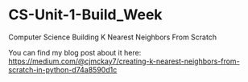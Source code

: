 # CS-Unit-1-Build_Week
Computer Science Building K Nearest Neighbors From Scratch

You can find my blog post about it here:
https://medium.com/@cjmckay7/creating-k-nearest-neighbors-from-scratch-in-python-d74a8590d1c
